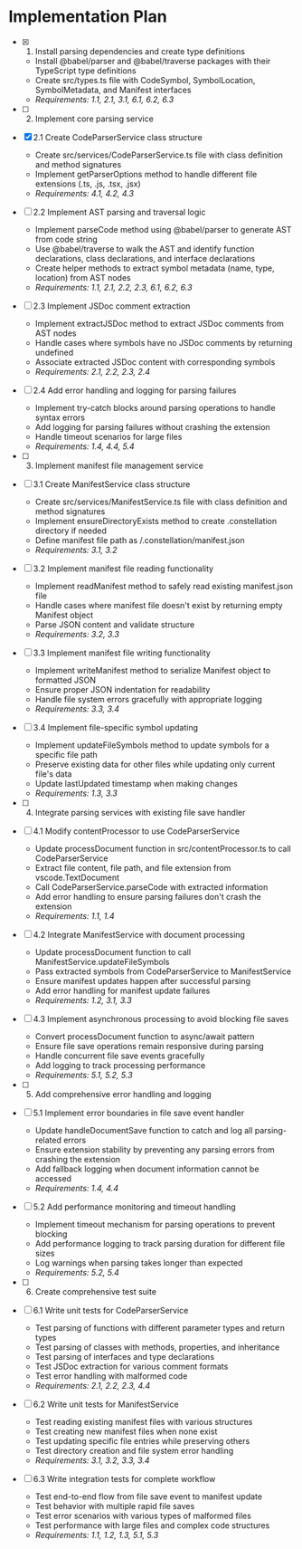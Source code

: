 # Implementation Plan

- [x] 1. Install parsing dependencies and create type definitions
  - Install @babel/parser and @babel/traverse packages with their TypeScript type definitions
  - Create src/types.ts file with CodeSymbol, SymbolLocation, SymbolMetadata, and Manifest interfaces
  - _Requirements: 1.1, 2.1, 3.1, 6.1, 6.2, 6.3_

- [ ] 2. Implement core parsing service
- [x] 2.1 Create CodeParserService class structure
  - Create src/services/CodeParserService.ts file with class definition and method signatures
  - Implement getParserOptions method to handle different file extensions (.ts, .js, .tsx, .jsx)
  - _Requirements: 4.1, 4.2, 4.3_

- [ ] 2.2 Implement AST parsing and traversal logic
  - Implement parseCode method using @babel/parser to generate AST from code string
  - Use @babel/traverse to walk the AST and identify function declarations, class declarations, and interface declarations
  - Create helper methods to extract symbol metadata (name, type, location) from AST nodes
  - _Requirements: 1.1, 2.1, 2.2, 2.3, 6.1, 6.2, 6.3_

- [ ] 2.3 Implement JSDoc comment extraction
  - Implement extractJSDoc method to extract JSDoc comments from AST nodes
  - Handle cases where symbols have no JSDoc comments by returning undefined
  - Associate extracted JSDoc content with corresponding symbols
  - _Requirements: 2.1, 2.2, 2.3, 2.4_

- [ ] 2.4 Add error handling and logging for parsing failures
  - Implement try-catch blocks around parsing operations to handle syntax errors
  - Add logging for parsing failures without crashing the extension
  - Handle timeout scenarios for large files
  - _Requirements: 1.4, 4.4, 5.4_

- [ ] 3. Implement manifest file management service
- [ ] 3.1 Create ManifestService class structure
  - Create src/services/ManifestService.ts file with class definition and method signatures
  - Implement ensureDirectoryExists method to create .constellation directory if needed
  - Define manifest file path as /.constellation/manifest.json
  - _Requirements: 3.1, 3.2_

- [ ] 3.2 Implement manifest file reading functionality
  - Implement readManifest method to safely read existing manifest.json file
  - Handle cases where manifest file doesn't exist by returning empty Manifest object
  - Parse JSON content and validate structure
  - _Requirements: 3.2, 3.3_

- [ ] 3.3 Implement manifest file writing functionality
  - Implement writeManifest method to serialize Manifest object to formatted JSON
  - Ensure proper JSON indentation for readability
  - Handle file system errors gracefully with appropriate logging
  - _Requirements: 3.3, 3.4_

- [ ] 3.4 Implement file-specific symbol updating
  - Implement updateFileSymbols method to update symbols for a specific file path
  - Preserve existing data for other files while updating only current file's data
  - Update lastUpdated timestamp when making changes
  - _Requirements: 1.3, 3.3_

- [ ] 4. Integrate parsing services with existing file save handler
- [ ] 4.1 Modify contentProcessor to use CodeParserService
  - Update processDocument function in src/contentProcessor.ts to call CodeParserService
  - Extract file content, file path, and file extension from vscode.TextDocument
  - Call CodeParserService.parseCode with extracted information
  - Add error handling to ensure parsing failures don't crash the extension
  - _Requirements: 1.1, 1.4_

- [ ] 4.2 Integrate ManifestService with document processing
  - Update processDocument function to call ManifestService.updateFileSymbols
  - Pass extracted symbols from CodeParserService to ManifestService
  - Ensure manifest updates happen after successful parsing
  - Add error handling for manifest update failures
  - _Requirements: 1.2, 3.1, 3.3_

- [ ] 4.3 Implement asynchronous processing to avoid blocking file saves
  - Convert processDocument function to async/await pattern
  - Ensure file save operations remain responsive during parsing
  - Handle concurrent file save events gracefully
  - Add logging to track processing performance
  - _Requirements: 5.1, 5.2, 5.3_

- [ ] 5. Add comprehensive error handling and logging
- [ ] 5.1 Implement error boundaries in file save event handler
  - Update handleDocumentSave function to catch and log all parsing-related errors
  - Ensure extension stability by preventing any parsing errors from crashing the extension
  - Add fallback logging when document information cannot be accessed
  - _Requirements: 1.4, 4.4_

- [ ] 5.2 Add performance monitoring and timeout handling
  - Implement timeout mechanism for parsing operations to prevent blocking
  - Add performance logging to track parsing duration for different file sizes
  - Log warnings when parsing takes longer than expected
  - _Requirements: 5.2, 5.4_

- [ ] 6. Create comprehensive test suite
- [ ] 6.1 Write unit tests for CodeParserService
  - Test parsing of functions with different parameter types and return types
  - Test parsing of classes with methods, properties, and inheritance
  - Test parsing of interfaces and type declarations
  - Test JSDoc extraction for various comment formats
  - Test error handling with malformed code
  - _Requirements: 2.1, 2.2, 2.3, 4.4_

- [ ] 6.2 Write unit tests for ManifestService
  - Test reading existing manifest files with various structures
  - Test creating new manifest files when none exist
  - Test updating specific file entries while preserving others
  - Test directory creation and file system error handling
  - _Requirements: 3.1, 3.2, 3.3, 3.4_

- [ ] 6.3 Write integration tests for complete workflow
  - Test end-to-end flow from file save event to manifest update
  - Test behavior with multiple rapid file saves
  - Test error scenarios with various types of malformed files
  - Test performance with large files and complex code structures
  - _Requirements: 1.1, 1.2, 1.3, 5.1, 5.3_